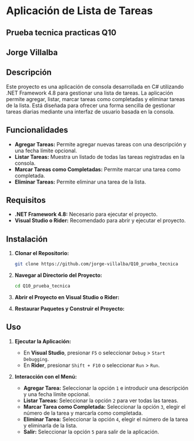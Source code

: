 # Aplicación de Lista de Tareas

## Prueba tecnica practicas Q10 
## Jorge Villalba

## Descripción

Este proyecto es una aplicación de consola desarrollada en C# utilizando .NET Framework 4.8 para gestionar una lista de 
tareas. La aplicación permite agregar, listar, marcar tareas como completadas y eliminar tareas de la lista. 
Está diseñada para ofrecer una forma sencilla de gestionar tareas diarias mediante una interfaz de usuario basada en la consola.

## Funcionalidades

- **Agregar Tareas:** Permite agregar nuevas tareas con una descripción y una fecha límite opcional.
- **Listar Tareas:** Muestra un listado de todas las tareas registradas en la consola.
- **Marcar Tareas como Completadas:** Permite marcar una tarea como completada.
- **Eliminar Tareas:** Permite eliminar una tarea de la lista.

## Requisitos

- **.NET Framework 4.8:** Necesario para ejecutar el proyecto.
- **Visual Studio o Rider:** Recomendado para abrir y ejecutar el proyecto.

## Instalación

1. **Clonar el Repositorio:**

    ```bash
    git clone https://github.com/jorge-villalba/Q10_prueba_tecnica
    ```

2. **Navegar al Directorio del Proyecto:**

    ```bash
    cd Q10_prueba_tecnica
    ```

3. **Abrir el Proyecto en Visual Studio o Rider:**
    
4. **Restaurar Paquetes y Construir el Proyecto:**

## Uso

1. **Ejecutar la Aplicación:**

    - En **Visual Studio**, presionar `F5` o seleccionar `Debug` > `Start Debugging`.
    - En **Rider**, presionar `Shift + F10` o seleccionar `Run` > `Run`.

2. **Interacción con el Menú:**

    - **Agregar Tarea:** Seleccionar la opción `1` e introducir una descripción y una fecha límite opcional.
    - **Listar Tareas:** Seleccionar la opción `2` para ver todas las tareas.
    - **Marcar Tarea como Completada:** Seleccionar la opción `3`, elegir el número de la tarea y marcarla como completada.
    - **Eliminar Tarea:** Seleccionar la opción `4`, elegir el número de la tarea y eliminarla de la lista.
    - **Salir:** Seleccionar la opción `5` para salir de la aplicación.

